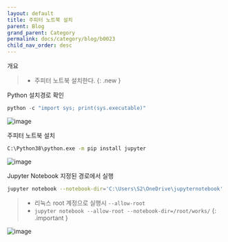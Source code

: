 ```yaml
---
layout: default
title: 주피터 노트북 설치
parent: Blog
grand_parent: Category
permalink: docs/category/blog/b0023
child_nav_order: desc
---
```


개요

> - 주피터 노트북 설치한다.
{: .new }

Python 설치경로 확인

```python
python -c "import sys; print(sys.executable)"
```

![image](https://user-images.githubusercontent.com/36792594/161881341-aca82087-c890-4bb4-b72f-c30bd190f824.png)

주피터 노트북 설치

```bash
C:\Python38\python.exe -m pip install jupyter
```

![image](https://user-images.githubusercontent.com/36792594/161881980-5017b895-2548-49a6-a52f-ebb83977d5f2.png)

Jupyter Notebook 지정된 경로에서 실행

```bash
jupyter notebook --notebook-dir='C:\Users\S2\OneDrive\jupyternotebook'
```

> - 리눅스 root 계정으로 실행시 `--allow-root`
> - `jupyter notebook --allow-root --notebook-dir=/root/works/`
{: .important }

![image](https://user-images.githubusercontent.com/36792594/161882325-1832739e-f431-4842-9434-cb6fbd5ec39a.png)
